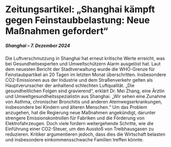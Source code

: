 # Zeitungsartikel: „Shanghai kämpft gegen Feinstaubbelastung: Neue Maßnahmen gefordert“

##### Shanghai – 7. Dezember 2024

Die Luftverschmutzung in Shanghai hat erneut kritische Werte erreicht, was bei Gesundheitsexperten und Umweltschützern Alarm ausgelöst hat. Laut dem neuesten Bericht der Stadtverwaltung wurde die WHO-Grenze für Feinstaubpartikel an 20 Tagen im letzten Monat überschritten. Insbesondere CO2-Emissionen aus der Industrie und dem Straßenverkehr gelten als Hauptverursacher der anhaltend schlechten Luftqualität.
„Die gesundheitlichen Folgen sind gravierend“, erklärt Dr. Mei Zhang, eine Ärztin und Umweltgesundheitsspezialistin aus Shanghai. „Wir sehen eine Zunahme von Asthma, chronischer Bronchitis und anderen Atemwegserkrankungen, insbesondere bei Kindern und älteren Menschen.“
Um das Problem anzugehen, hat die Regierung neue Maßnahmen angekündigt, darunter strengere Emissionskontrollen für Fabriken und die Förderung von Elektrofahrzeugen. Doch viele fordern weitergehende Schritte, wie die Einführung einer CO2-Steuer, um den Ausstoß von Treibhausgasen zu reduzieren. Kritiker argumentieren jedoch, dass dies die Wirtschaft belasten und insbesondere einkommensschwache Familien treffen könnte.
